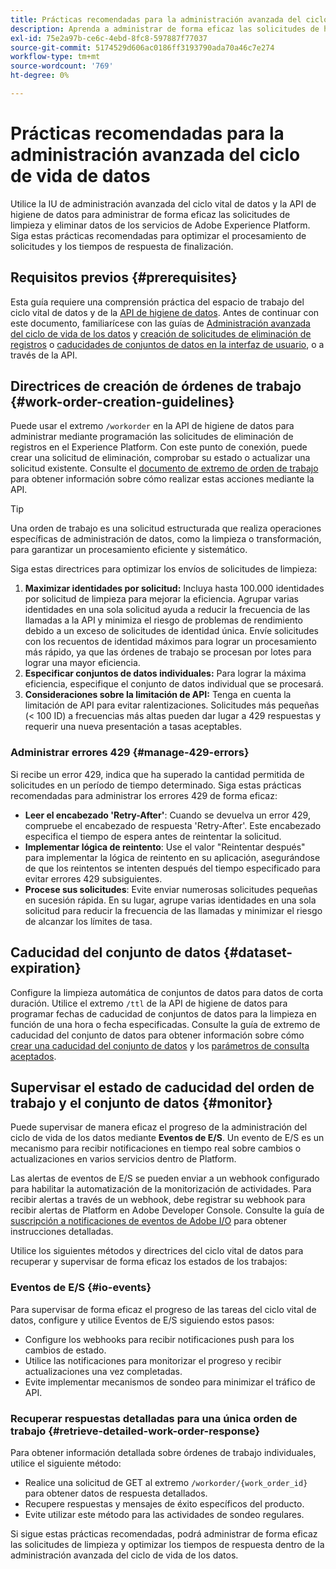 ```yaml
---
title: Prácticas recomendadas para la administración avanzada del ciclo de vida de datos
description: Aprenda a administrar de forma eficaz las solicitudes de higiene de los datos en Adobe Experience Platform mediante la interfaz de usuario avanzada de administración del ciclo vital de datos y la API de higiene de datos. Esta guía describe las prácticas recomendadas, como maximizar identidades por solicitud, especificar conjuntos de datos individuales y tener en cuenta la limitación de API para evitar ralentizaciones. El documento incluye instrucciones para configurar la limpieza automática de conjuntos de datos, cómo monitorizar los estados de las órdenes de trabajo y métodos de recuperación de respuestas detallados. Siga estas prácticas para optimizar el procesamiento de las solicitudes y los tiempos de respuesta.
exl-id: 75e2a97b-ce6c-4ebd-8fc8-597887f77037
source-git-commit: 5174529d606ac0186ff3193790ada70a46c7e274
workflow-type: tm+mt
source-wordcount: '769'
ht-degree: 0%

---
```


# Prácticas recomendadas para la administración avanzada del ciclo de vida de datos

Utilice la IU de administración avanzada del ciclo vital de datos y la API de higiene de datos para administrar de forma eficaz las solicitudes de limpieza y eliminar datos de los servicios de Adobe Experience Platform. Siga estas prácticas recomendadas para optimizar el procesamiento de solicitudes y los tiempos de respuesta de finalización.

## Requisitos previos {#prerequisites}

Esta guía requiere una comprensión práctica del espacio de trabajo del ciclo vital de datos y de la [API de higiene de datos](./api/overview.md). Antes de continuar con este documento, familiarícese con las guías de [Administración avanzada del ciclo de vida de los datos](./home.md) y [creación de solicitudes de eliminación de registros](./ui/record-delete.md) o [caducidades de conjuntos de datos en la interfaz de usuario](./ui/dataset-expiration.md), o a través de la API.

## Directrices de creación de órdenes de trabajo {#work-order-creation-guidelines}

Puede usar el extremo `/workorder` en la API de higiene de datos para administrar mediante programación las solicitudes de eliminación de registros en el Experience Platform. Con este punto de conexión, puede crear una solicitud de eliminación, comprobar su estado o actualizar una solicitud existente. Consulte el [documento de extremo de orden de trabajo](./api/workorder.md) para obtener información sobre cómo realizar estas acciones mediante la API.

>[!TIP]
>
>Una orden de trabajo es una solicitud estructurada que realiza operaciones específicas de administración de datos, como la limpieza o transformación, para garantizar un procesamiento eficiente y sistemático.

Siga estas directrices para optimizar los envíos de solicitudes de limpieza:

1. **Maximizar identidades por solicitud:** Incluya hasta 100.000 identidades por solicitud de limpieza para mejorar la eficiencia. Agrupar varias identidades en una sola solicitud ayuda a reducir la frecuencia de las llamadas a la API y minimiza el riesgo de problemas de rendimiento debido a un exceso de solicitudes de identidad única. Envíe solicitudes con los recuentos de identidad máximos para lograr un procesamiento más rápido, ya que las órdenes de trabajo se procesan por lotes para lograr una mayor eficiencia.
2. **Especificar conjuntos de datos individuales:** Para lograr la máxima eficiencia, especifique el conjunto de datos individual que se procesará.
3. **Consideraciones sobre la limitación de API:** Tenga en cuenta la limitación de API para evitar ralentizaciones. Solicitudes más pequeñas (&lt; 100 ID) a frecuencias más altas pueden dar lugar a 429 respuestas y requerir una nueva presentación a tasas aceptables.

### Administrar errores 429 {#manage-429-errors}

Si recibe un error 429, indica que ha superado la cantidad permitida de solicitudes en un período de tiempo determinado. Siga estas prácticas recomendadas para administrar los errores 429 de forma eficaz:

- **Leer el encabezado &#39;Retry-After&#39;**: Cuando se devuelva un error 429, compruebe el encabezado de respuesta &#39;Retry-After&#39;. Este encabezado especifica el tiempo de espera antes de reintentar la solicitud.
- **Implementar lógica de reintento**: Use el valor &quot;Reintentar después&quot; para implementar la lógica de reintento en su aplicación, asegurándose de que los reintentos se intenten después del tiempo especificado para evitar errores 429 subsiguientes.
- **Procese sus solicitudes**: Evite enviar numerosas solicitudes pequeñas en sucesión rápida. En su lugar, agrupe varias identidades en una sola solicitud para reducir la frecuencia de las llamadas y minimizar el riesgo de alcanzar los límites de tasa.

## Caducidad del conjunto de datos {#dataset-expiration}

Configure la limpieza automática de conjuntos de datos para datos de corta duración. Utilice el extremo `/ttl` de la API de higiene de datos para programar fechas de caducidad de conjuntos de datos para la limpieza en función de una hora o fecha especificadas. Consulte la guía de extremo de caducidad del conjunto de datos para obtener información sobre cómo [crear una caducidad del conjunto de datos](./api/dataset-expiration.md) y los [parámetros de consulta aceptados](./api/dataset-expiration.md#query-params).

## Supervisar el estado de caducidad del orden de trabajo y el conjunto de datos {#monitor}

Puede supervisar de manera eficaz el progreso de la administración del ciclo de vida de los datos mediante **Eventos de E/S**. Un evento de E/S es un mecanismo para recibir notificaciones en tiempo real sobre cambios o actualizaciones en varios servicios dentro de Platform.

Las alertas de eventos de E/S se pueden enviar a un webhook configurado para habilitar la automatización de la monitorización de actividades. Para recibir alertas a través de un webhook, debe registrar su webhook para recibir alertas de Platform en Adobe Developer Console. Consulte la guía de [suscripción a notificaciones de eventos de Adobe I/O](../observability/alerts/subscribe.md) para obtener instrucciones detalladas.

Utilice los siguientes métodos y directrices del ciclo vital de datos para recuperar y supervisar de forma eficaz los estados de los trabajos:

### Eventos de E/S {#io-events}

Para supervisar de forma eficaz el progreso de las tareas del ciclo vital de datos, configure y utilice Eventos de E/S siguiendo estos pasos:

- Configure los webhooks para recibir notificaciones push para los cambios de estado.
- Utilice las notificaciones para monitorizar el progreso y recibir actualizaciones una vez completadas.
- Evite implementar mecanismos de sondeo para minimizar el tráfico de API.

### Recuperar respuestas detalladas para una única orden de trabajo {#retrieve-detailed-work-order-response}

Para obtener información detallada sobre órdenes de trabajo individuales, utilice el siguiente método:

- Realice una solicitud de GET al extremo `/workorder/{work_order_id}` para obtener datos de respuesta detallados.
- Recupere respuestas y mensajes de éxito específicos del producto.
- Evite utilizar este método para las actividades de sondeo regulares.

Si sigue estas prácticas recomendadas, podrá administrar de forma eficaz las solicitudes de limpieza y optimizar los tiempos de respuesta dentro de la administración avanzada del ciclo de vida de los datos.
